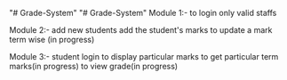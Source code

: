 "# Grade-System" 
"# Grade-System" 
Module 1:-
to login only valid staffs

Module 2:-
add new students
add the student's marks
to update a mark term wise (in progress)

Module 3:-
student login 
to display particular marks 
to get particular term marks(in progress)
to view grade(in progress)
